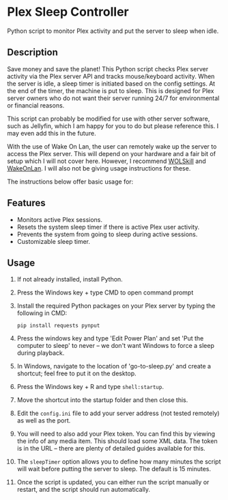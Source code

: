 # Plex Sleep Controller

Python script to monitor Plex activity and put the server to sleep when idle.

## Description

Save money and save the planet! This Python script checks Plex server activity via the Plex server API and tracks mouse/keyboard activity. When the server is idle, a sleep timer is initiated based on the config settings. At the end of the timer, the machine is put to sleep. This is designed for Plex server owners who do not want their server running 24/7 for environmental or financial reasons.

This script can probably be modified for use with other server software, such as Jellyfin, which I am happy for you to do but please reference this. I may even add this in the future.

With the use of Wake On Lan, the user can remotely wake up the server to access the Plex server. This will depend on your hardware and a fair bit of setup which I will not cover here. However, I recommend [WOLSkill](https://www.wolskill.com/) and [WakeOnLan](https://www.nirsoft.net/utils/wake_on_lan.html). I will also not be giving usage instructions for these.

The instructions below offer basic usage for:

## Features

- Monitors active Plex sessions.
- Resets the system sleep timer if there is active Plex user activity.
- Prevents the system from going to sleep during active sessions.
- Customizable sleep timer.

## Usage

1. If not already installed, install Python.

2. Press the Windows key + type CMD to open command prompt

2. Install the required Python packages on your Plex server by typing the following in CMD:

    ```
    pip install requests pynput
    ```

3. Press the windows key and type 'Edit Power Plan' and set 'Put the computer to sleep' to never – we don't want Windows to force a sleep during playback.

4. In Windows, navigate to the location of 'go-to-sleep.py' and create a shortcut; feel free to put it on the desktop.

5. Press the Windows key + R and type `shell:startup`.

6. Move the shortcut into the startup folder and then close this.

7. Edit the `config.ini` file to add your server address (not tested remotely) as well as the port.

8. You will need to also add your Plex token. You can find this by viewing the info of any media item. This should load some XML data. The token is in the URL – there are plenty of detailed guides available for this.

9. The `sleepTimer` option allows you to define how many minutes the script will wait before putting the server to sleep. The default is 15 minutes.

10. Once the script is updated, you can either run the script manually or restart, and the script should run automatically.
